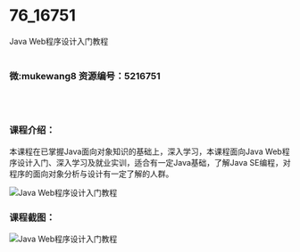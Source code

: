 # 76_16751
Java Web程序设计入门教程
<br/></br>
<h3>微:mukewang8 资源编号：5216751</h3>
<br/></br>
<h3>课程介绍：</h3>
<p>本课程在已掌握Java面向对象知识的基础上，深入学习，本课程面向<a title="查看与 Java Web 相关的文章" target="_blank">Java Web</a>程序设计入门、深入学习及就业实训，适合有一定Java基础，了解Java SE编程，对程序的面向对象分析与设计有一定了解的人群。</p>
<p><img src="https://www.ko996.com/wp-content/uploads/img/2020/12/2-19-300x168.png" alt="Java Web程序设计入门教程"></p>
<div class="info-desc">
<h3>课程截图：</h3>
<p><img src="https://www.ko996.com/wp-content/uploads/img/2020/12/1-20.png" alt="Java Web程序设计入门教程"></p>


			
</div>
